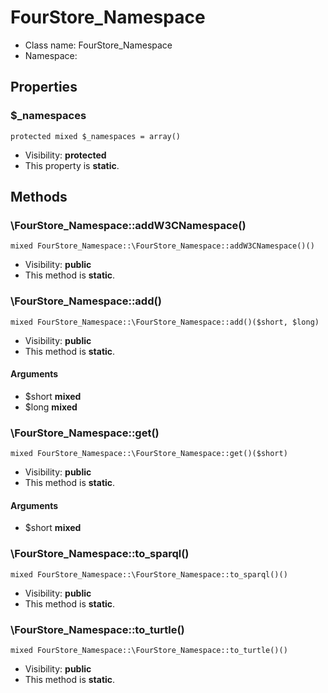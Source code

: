 FourStore_Namespace
===============






* Class name: FourStore_Namespace
* Namespace: 





Properties
----------


### $_namespaces

```
protected mixed $_namespaces = array()
```





* Visibility: **protected**
* This property is **static**.


Methods
-------


### \FourStore_Namespace::addW3CNamespace()

```
mixed FourStore_Namespace::\FourStore_Namespace::addW3CNamespace()()
```





* Visibility: **public**
* This method is **static**.



### \FourStore_Namespace::add()

```
mixed FourStore_Namespace::\FourStore_Namespace::add()($short, $long)
```





* Visibility: **public**
* This method is **static**.

#### Arguments

* $short **mixed**
* $long **mixed**



### \FourStore_Namespace::get()

```
mixed FourStore_Namespace::\FourStore_Namespace::get()($short)
```





* Visibility: **public**
* This method is **static**.

#### Arguments

* $short **mixed**



### \FourStore_Namespace::to_sparql()

```
mixed FourStore_Namespace::\FourStore_Namespace::to_sparql()()
```





* Visibility: **public**
* This method is **static**.



### \FourStore_Namespace::to_turtle()

```
mixed FourStore_Namespace::\FourStore_Namespace::to_turtle()()
```





* Visibility: **public**
* This method is **static**.


